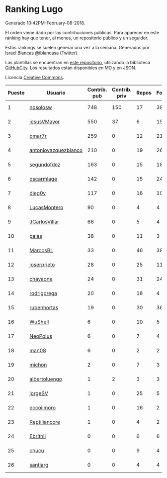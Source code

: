 # Ranking Lugo

Generado 10:42PM-February-08-2018.

El orden viene dado por las contribuciones públicas. Para aparecer en este ránking hay que tener, al menos, un repositorio público y un seguidor.

Estos ránkings se suelen generar una vez a la semana. Generados por [Israel Blancas @iblancasa](https://github.com/iblancasa/) [(Twitter)](https://twitter.com/iblancasa).

Las plantillas se encuentran en [este repositorio](https://github.com/iblancasa/GH-Spanish-Ranking), utilizando la biblioteca [GitHubCity](https://github.com/iblancasa/GitHubCity). Los resultados están disponibles en MD y en JSON.

Licencia [Creative Commons](https://creativecommons.org/licenses/by/4.0/).

| Puesto   |  Usuario  | Contrib. pub | Contrib. priv |Repos| Followers | Desde |  Avatar  |
|----------|-----------|--------------|---------------|-----|-----------|-------|----------|
|1|[nosolosw](https://github.com/nosolosw)|748|150|17|38|2011-01-25|![nosolosw](https://avatars0.githubusercontent.com/u/583546)|
|2|[jesusVMayor](https://github.com/jesusVMayor)|550|37|6|15|2013-09-05|![jesusVMayor](https://avatars2.githubusercontent.com/u/5393537)|
|3|[omar7r](https://github.com/omar7r)|259|0|12|21|2011-02-25|![omar7r](https://avatars2.githubusercontent.com/u/637695)|
|4|[antoniovazquezblanco](https://github.com/antoniovazquezblanco)|210|0|19|26|2010-06-13|![antoniovazquezblanco](https://avatars1.githubusercontent.com/u/304193)|
|5|[segundofdez](https://github.com/segundofdez)|163|0|15|18|2011-06-25|![segundofdez](https://avatars2.githubusercontent.com/u/875006)|
|6|[oscarmlage](https://github.com/oscarmlage)|142|0|15|24|2009-06-24|![oscarmlage](https://avatars2.githubusercontent.com/u/98542)|
|7|[dieg0v](https://github.com/dieg0v)|117|0|16|10|2011-06-23|![dieg0v](https://avatars3.githubusercontent.com/u/870654)|
|8|[LucasMontero](https://github.com/LucasMontero)|90|0|4|4|2014-05-29|![LucasMontero](https://avatars0.githubusercontent.com/u/7733283)|
|9|[JCarlosVillar](https://github.com/JCarlosVillar)|66|0|5|4|2016-04-26|![JCarlosVillar](https://avatars1.githubusercontent.com/u/18684495)|
|10|[palas](https://github.com/palas)|38|0|11|3|2011-02-25|![palas](https://avatars2.githubusercontent.com/u/638102)|
|11|[MarcosBL](https://github.com/MarcosBL)|33|0|46|38|2010-09-06|![MarcosBL](https://avatars1.githubusercontent.com/u/389801)|
|12|[joserprieto](https://github.com/joserprieto)|28|0|25|11|2011-10-21|![joserprieto](https://avatars2.githubusercontent.com/u/1142233)|
|13|[chavaone](https://github.com/chavaone)|24|0|31|24|2011-07-28|![chavaone](https://avatars1.githubusercontent.com/u/944290)|
|14|[rodrigorega](https://github.com/rodrigorega)|20|0|16|4|2013-01-31|![rodrigorega](https://avatars2.githubusercontent.com/u/3441785)|
|15|[rubenhortas](https://github.com/rubenhortas)|19|0|30|36|2013-09-02|![rubenhortas](https://avatars2.githubusercontent.com/u/5363817)|
|16|[WuShell](https://github.com/WuShell)|6|0|10|5|2011-06-25|![WuShell](https://avatars3.githubusercontent.com/u/875005)|
|17|[NeoPolus](https://github.com/NeoPolus)|6|0|7|4|2012-02-04|![NeoPolus](https://avatars1.githubusercontent.com/u/1407768)|
|18|[man08](https://github.com/man08)|6|0|2|2|2015-07-07|![man08](https://avatars0.githubusercontent.com/u/13219860)|
|19|[michon](https://github.com/michon)|2|0|7|3|2009-04-06|![michon](https://avatars3.githubusercontent.com/u/70982)|
|20|[albertoluengo](https://github.com/albertoluengo)|1|2|3|3|2012-08-30|![albertoluengo](https://avatars2.githubusercontent.com/u/2248231)|
|21|[jorgeSV](https://github.com/jorgeSV)|1|0|25|5|2013-04-18|![jorgeSV](https://avatars1.githubusercontent.com/u/4189901)|
|22|[eccoilmoro](https://github.com/eccoilmoro)|1|0|16|2|2013-01-28|![eccoilmoro](https://avatars1.githubusercontent.com/u/3404161)|
|23|[Reptiliancore](https://github.com/Reptiliancore)|1|0|4|2|2016-02-08|![Reptiliancore](https://avatars1.githubusercontent.com/u/17118706)|
|24|[Ebrithil](https://github.com/Ebrithil)|0|0|6|6|2008-12-20|![Ebrithil](https://avatars2.githubusercontent.com/u/41769)|
|25|[chucu](https://github.com/chucu)|0|0|9|4|2012-11-15|![chucu](https://avatars0.githubusercontent.com/u/2808398)|
|26|[santiarg](https://github.com/santiarg)|0|0|4|4|2014-05-16|![santiarg](https://avatars1.githubusercontent.com/u/7600476)|
